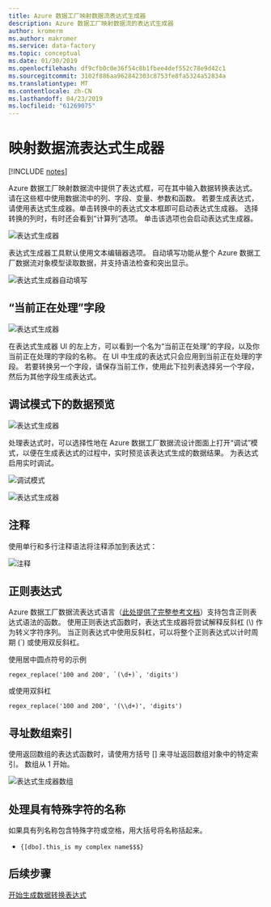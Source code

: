 ```yaml
---
title: Azure 数据工厂映射数据流表达式生成器
description: Azure 数据工厂映射数据流的表达式生成器
author: kromerm
ms.author: makromer
ms.service: data-factory
ms.topic: conceptual
ms.date: 01/30/2019
ms.openlocfilehash: df9cfb0c0e36f54c8b1fbee4def552c78e9d42c1
ms.sourcegitcommit: 3102f886aa962842303c8753fe8fa5324a52834a
ms.translationtype: MT
ms.contentlocale: zh-CN
ms.lasthandoff: 04/23/2019
ms.locfileid: "61269075"
---
```

# <a name="mapping-data-flow-expression-builder"></a>映射数据流表达式生成器

[!INCLUDE [notes](../../includes/data-factory-data-flow-preview.md)]

Azure 数据工厂映射数据流中提供了表达式框，可在其中输入数据转换表达式。 请在这些框中使用数据流中的列、字段、变量、参数和函数。 若要生成表达式，请使用表达式生成器。单击转换中的表达式文本框即可启动表达式生成器。 选择转换的列时，有时还会看到“计算列”选项。 单击该选项也会启动表达式生成器。

![表达式生成器](media/data-flow/expression.png "表达式生成器")

表达式生成器工具默认使用文本编辑器选项。 自动填写功能从整个 Azure 数据工厂数据流对象模型读取数据，并支持语法检查和突出显示。

![表达式生成器自动填写](media/data-flow/expb1.png "表达式生成器自动填写")

## <a name="currently-working-on-field"></a>“当前正在处理”字段

![表达式生成器](media/data-flow/exp3.png "当前正在处理")

在表达式生成器 UI 的左上方，可以看到一个名为“当前正在处理”的字段，以及你当前正在处理的字段的名称。 在 UI 中生成的表达式只会应用到当前正在处理的字段。 若要转换另一个字段，请保存当前工作，使用此下拉列表选择另一个字段，然后为其他字段生成表达式。

## <a name="data-preview-in-debug-mode"></a>调试模式下的数据预览

![表达式生成器](media/data-flow/exp4b.png "表达式数据预览")

处理表达式时，可以选择性地在 Azure 数据工厂数据流设计图面上打开“调试”模式，以便在生成表达式的过程中，实时预览该表达式生成的数据结果。 为表达式启用实时调试。

![调试模式](media/data-flow/debugbutton.png "调试按钮")


![表达式生成器](media/data-flow/exp5.png "表达式数据预览")

## <a name="comments"></a>注释

使用单行和多行注释语法将注释添加到表达式：

![注释](media/data-flow/comments.png "注释")

## <a name="regular-expressions"></a>正则表达式

Azure 数据工厂数据流表达式语言（[此处提供了完整参考文档](https://aka.ms/dataflowexpressions)）支持包含正则表达式语法的函数。 使用正则表达式函数时，表达式生成器将尝试解释反斜杠 (\\) 作为转义字符序列。 当正则表达式中使用反斜杠，可以将整个正则表达式以计时周期 (\`) 或使用双反斜杠。

使用居中圆点符号的示例

```
regex_replace('100 and 200', `(\d+)`, 'digits')
```

或使用双斜杠

```
regex_replace('100 and 200', '(\\d+)', 'digits')
```

## <a name="addressing-array-indexes"></a>寻址数组索引

使用返回数组的表达式函数时，请使用方括号 [] 来寻址返回数组对象中的特定索引。 数组从 1 开始。

![表达式生成器数组](media/data-flow/expb2.png "表达式数据预览")

## <a name="handling-names-with-special-characters"></a>处理具有特殊字符的名称

如果具有列名称包含特殊字符或空格，用大括号将名称括起来。
* ```{[dbo].this_is my complex name$$$}```

## <a name="next-steps"></a>后续步骤

[开始生成数据转换表达式](data-flow-expression-functions.md)
